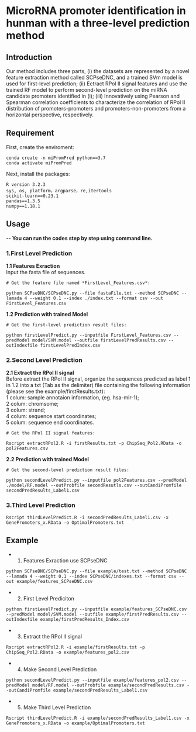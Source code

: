 # MicroRNA promoter identification in hunman with a three-level prediction method
## Introduction
Our method includes three parts, (i) the datasets are represented by a novel feature extraction method called SCPseDNC, and a trained SVm model is used for first-level prediction; (ii) Ectract RPol II signal features and use the trained RF model to perform second-level prediction on the miRNA candidate promoters identified in (i); (iii) Innovatively using Pearson and Spearman correlation coefficients to characterize the correlation of RPol II distribution of promoters-promoters and promoters-non-promoters from a horizontal perspective, respectively. 
## Requirement
First, create the enviroment:
```
conda create -n miPromPred python==3.7
conda activate miPromPred
```
Next, install the packages:
```
R version 3.2.3
sys, os, platform，argparse，re,itertools
scikit-learn==0.23.1
pandas==1.3.5
numpy==1.18.1
```
## Usage
**-- You can run the codes step by step using command line.**  
### 1.First Level Prediction
**1.1 Features Exraction**  
Input the fasta file of sequences.
```
# Get the feature file named *FirstLevel_Features.csv*:

python SCPseDNC/SCPseDNC.py --file fastaFile.txt --method SCPseDNC --lamada 4 --weight 0.1 --index ./index.txt --format csv --out FirstLevel_Features.csv
```
**1.2 Prediction with trained Model**
```
# Get the first-level prediction result files:

python firstLevelPredict.py --inputfile FirstLevel_Features.csv --predModel model/SVM.model --outfile firstLevelPredResults.csv --outIndexfile firstLevelPredIndex.csv
```

### 2.Second Level Prediction
**2.1 Extract the RPol II signal**  
Before extract the RPol II signal, organize the sequences predicted as label 1 in 1.2 into a txt (Tab as the delimiter) file containing the following information (please see the example/firstResults.txt):   
1 colum: sample annotaion information, (eg. hsa-mir-1);  
2 colum: chromsome;  
3 colum: strand;  
4 colum: sequence start coordinates;  
5 colum: sequence end coordinates.  
```
# Get the RPol II signal features:

Rscript extractRPol2.R -i firstResults.txt -p ChipSeq_Pol2.RData -o pol2Features.csv
```
**2.2 Prediction with trained Model**  
```
# Get the second-level prediction result files:

python secondLevelPredict.py --inputfile pol2Features.csv --predModel ./model/RF.model --outProbfile secondResutls.csv --outCandiPromfile secondPredResults_Label1.csv
```
### 3.Third Level Prediction
```
Rscript thirdLevelPredict.R -i secondPredResults_Label1.csv -x GenePromoters_x.RData -o OptimalPromoters.txt
```

## Example
+ 1. Features Exraction use SCPseDNC
```
python SCPseDNC/SCPseDNC.py --file example/test.txt --method SCPseDNC --lamada 4 --weight 0.1 --index SCPseDNC/indexes.txt --format csv --out example/features_SCPseDNC.csv
```
+ 2. First Level Prediciton
```
python firstLevelPredict.py --inputfile example/features_SCPseDNC.csv --predModel model/SVM.model --outfile example/firstPredResults.csv --outIndexfile example/firstPredResults_Index.csv
```
+ 3. Extract the RPol II signal
```
Rscript extractRPol2.R -i example/firstResults.txt -p ChipSeq_Pol2.RData -o example/features_pol2.csv
```
+ 4. Make Second Level Prediction
```
python secondLevelPredict.py --inputfile example/features_pol2.csv --predModel model/RF.model --outProbfile example/secondPredResults.csv --outCandiPromfile example/secondPredResults_Label1.csv
```
+ 5. Make Third Level Prediction
```
Rscript thirdLevelPredict.R -i example/secondPredResults_Label1.csv -x GenePromoters_x.RData -o example/OptimalPromoters.txt
```

